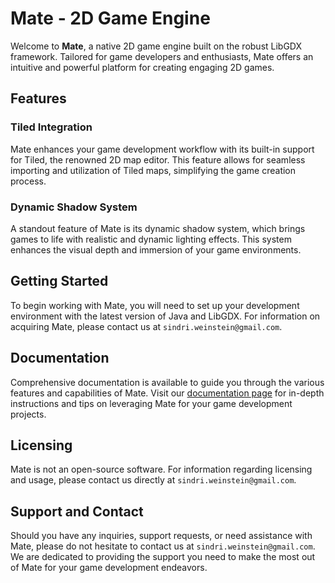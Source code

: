 # Mate - 2D Game Engine

Welcome to **Mate**, a native 2D game engine built on the robust LibGDX framework. Tailored for game developers and enthusiasts, Mate offers an intuitive and powerful platform for creating engaging 2D games.

## Features

### Tiled Integration
Mate enhances your game development workflow with its built-in support for Tiled, the renowned 2D map editor. This feature allows for seamless importing and utilization of Tiled maps, simplifying the game creation process.

### Dynamic Shadow System
A standout feature of Mate is its dynamic shadow system, which brings games to life with realistic and dynamic lighting effects. This system enhances the visual depth and immersion of your game environments.

## Getting Started

To begin working with Mate, you will need to set up your development environment with the latest version of Java and LibGDX. For information on acquiring Mate, please contact us at `sindri.weinstein@gmail.com`.

## Documentation

Comprehensive documentation is available to guide you through the various features and capabilities of Mate. Visit our [documentation page](link-to-documentation) for in-depth instructions and tips on leveraging Mate for your game development projects.

## Licensing

Mate is not an open-source software. For information regarding licensing and usage, please contact us directly at `sindri.weinstein@gmail.com`.

## Support and Contact

Should you have any inquiries, support requests, or need assistance with Mate, please do not hesitate to contact us at `sindri.weinstein@gmail.com`. We are dedicated to providing the support you need to make the most out of Mate for your game development endeavors.
